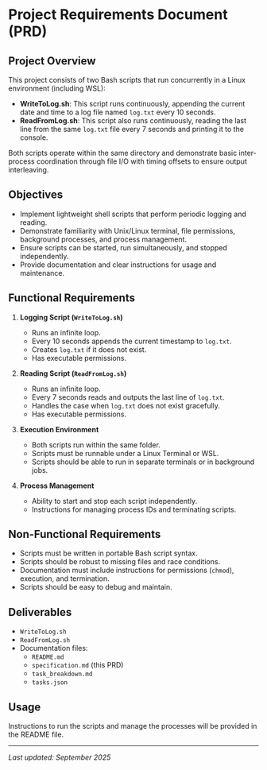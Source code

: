 # Project Requirements Document (PRD)

## Project Overview

This project consists of two Bash scripts that run concurrently in a Linux environment (including WSL):

- **WriteToLog.sh**: This script runs continuously, appending the current date and time to a log file named `log.txt` every 10 seconds.
- **ReadFromLog.sh**: This script also runs continuously, reading the last line from the same `log.txt` file every 7 seconds and printing it to the console.

Both scripts operate within the same directory and demonstrate basic inter-process coordination through file I/O with timing offsets to ensure output interleaving.

## Objectives

- Implement lightweight shell scripts that perform periodic logging and reading.
- Demonstrate familiarity with Unix/Linux terminal, file permissions, background processes, and process management.
- Ensure scripts can be started, run simultaneously, and stopped independently.
- Provide documentation and clear instructions for usage and maintenance.

## Functional Requirements

1. **Logging Script (`WriteToLog.sh`)**
   - Runs an infinite loop.
   - Every 10 seconds appends the current timestamp to `log.txt`.
   - Creates `log.txt` if it does not exist.
   - Has executable permissions.

2. **Reading Script (`ReadFromLog.sh`)**
   - Runs an infinite loop.
   - Every 7 seconds reads and outputs the last line of `log.txt`.
   - Handles the case when `log.txt` does not exist gracefully.
   - Has executable permissions.

3. **Execution Environment**
   - Both scripts run within the same folder.
   - Scripts must be runnable under a Linux Terminal or WSL.
   - Scripts should be able to run in separate terminals or in background jobs.

4. **Process Management**
   - Ability to start and stop each script independently.
   - Instructions for managing process IDs and terminating scripts.

## Non-Functional Requirements

- Scripts must be written in portable Bash script syntax.
- Scripts should be robust to missing files and race conditions.
- Documentation must include instructions for permissions (`chmod`), execution, and termination.
- Scripts should be easy to debug and maintain.

## Deliverables

- `WriteToLog.sh`
- `ReadFromLog.sh`
- Documentation files:
  - `README.md`
  - `specification.md` (this PRD)
  - `task_breakdown.md`
  - `tasks.json`

## Usage

Instructions to run the scripts and manage the processes will be provided in the README file.

---

_Last updated: September 2025_
